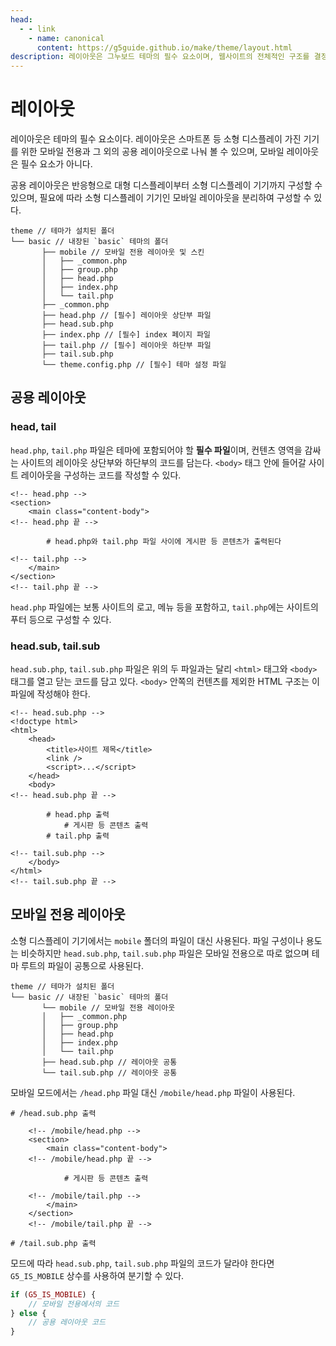 ```yaml
---
head:
  - - link
    - name: canonical
      content: https://g5guide.github.io/make/theme/layout.html
description: 레이아웃은 그누보드 테마의 필수 요소이며, 웹사이트의 전체적인 구조를 결정한다. PC와 모바일 레이아웃을 포함할 수 있으며 반응형으로 구성할 수도 있다.
---
```


# 레이아웃

레이아웃은 테마의 필수 요소이다. 레이아웃은 스마트폰 등 소형 디스플레이 가진 기기를 위한 모바일 전용과 그 외의 공용 레이아웃으로 나눠 볼 수 있으며, 모바일 레이아웃은 필수 요소가 아니다.

공용 레이아웃은 반응형으로 대형 디스플레이부터 소형 디스플레이 기기까지 구성할 수 있으며, 필요에 따라 소형 디스플레이 기기인 모바일 레이아웃을 분리하여 구성할 수 있다.

```txt{3,10-17}
theme // 테마가 설치된 폴더
└── basic // 내장된 `basic` 테마의 폴더
       ├── mobile // 모바일 전용 레이아웃 및 스킨
       │   ├── _common.php
       │   ├── group.php
       │   ├── head.php
       │   ├── index.php
       │   └── tail.php
       ├── _common.php
       ├── head.php // [필수] 레이아웃 상단부 파일
       ├── head.sub.php
       ├── index.php // [필수] index 페이지 파일
       ├── tail.php // [필수] 레이아웃 하단부 파일
       ├── tail.sub.php
       └── theme.config.php // [필수] 테마 설정 파일
```

## 공용 레이아웃

### head, tail

`head.php`, `tail.php` 파일은 테마에 포함되어야 할 **필수 파일**이며, 컨텐츠 영역을 감싸는 사이트의 레이아웃 상단부와 하단부의 코드를 담는다. `<body>` 태그 안에 들어갈 사이트 레이아웃을 구성하는 코드를 작성할 수 있다.

```html{2-3,9-10}
<!-- head.php -->
<section>
    <main class="content-body">
<!-- head.php 끝 -->

        # head.php와 tail.php 파일 사이에 게시판 등 콘텐츠가 출력된다

<!-- tail.php -->
    </main>
</section>
<!-- tail.php 끝 -->
```

`head.php` 파일에는 보통 사이트의 로고, 메뉴 등을 포함하고, `tail.php`에는 사이트의 푸터 등으로 구성할 수 있다.

### head.sub, tail.sub

`head.sub.php`, `tail.sub.php` 파일은 위의 두 파일과는 달리 `<html>` 태그와 `<body>` 태그를 열고 닫는 코드를 담고 있다. `<body>` 안쪽의 컨텐츠를 제외한 HTML 구조는 이 파일에 작성해야 한다.

```html{2-9,17-18}
<!-- head.sub.php -->
<!doctype html>
<html>
    <head>
        <title>사이트 제목</title>
        <link />
        <script>...</script>
    </head>
    <body>
<!-- head.sub.php 끝 -->

        # head.php 출력
            # 게시판 등 콘텐츠 출력
        # tail.php 출력

<!-- tail.sub.php -->
    </body>
</html>
<!-- tail.sub.php 끝 -->
```

## 모바일 전용 레이아웃

소형 디스플레이 기기에서는 `mobile` 폴더의 파일이 대신 사용된다. 파일 구성이나 용도는 비슷하지만 `head.sub.php`, `tail.sub.php` 파일은 모바일 전용으로 따로 없으며 테마 루트의 파일이 공통으로 사용된다.

```txt{3,9-10}
theme // 테마가 설치된 폴더
└── basic // 내장된 `basic` 테마의 폴더
       └── mobile // 모바일 전용 레이아웃
       │   ├── _common.php
       │   ├── group.php
       │   ├── head.php
       │   ├── index.php
       │   └── tail.php
       ├── head.sub.php // 레이아웃 공통
       └── tail.sub.php // 레이아웃 공통
```

모바일 모드에서는 `/head.php` 파일 대신 `/mobile/head.php` 파일이 사용된다.

```html{1,4-5,11-12,15}
# /head.sub.php 출력

    <!-- /mobile/head.php -->
    <section>
        <main class="content-body">
    <!-- /mobile/head.php 끝 -->

            # 게시판 등 콘텐츠 출력

    <!-- /mobile/tail.php -->
        </main>
    </section>
    <!-- /mobile/tail.php 끝 -->

# /tail.sub.php 출력
```

모드에 따라 `head.sub.php`, `tail.sub.php` 파일의 코드가 달라야 한다면 `G5_IS_MOBILE` 상수를 사용하여 분기할 수 있다.

```php
if (G5_IS_MOBILE) {
    // 모바일 전용에서의 코드
} else {
    // 공용 레이아웃 코드
}
```
